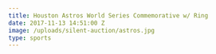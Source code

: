 ```yaml
---
title: Houston Astros World Series Commemorative w/ Ring
date: 2017-11-13 14:51:00 Z
image: /uploads/silent-auction/astros.jpg
type: sports
---
```


